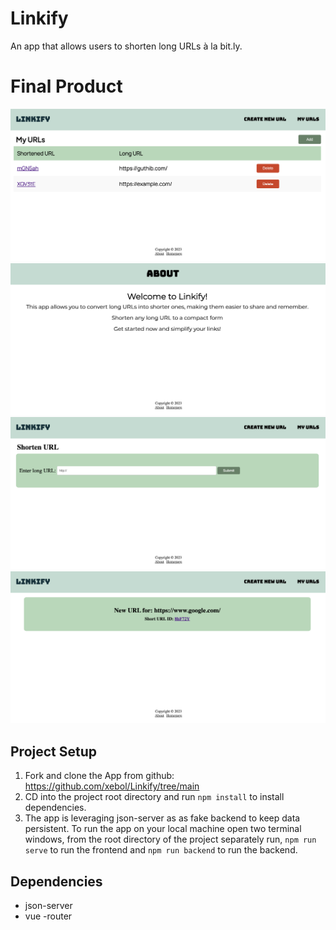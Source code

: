 # Linkify

An app that allows users to shorten long URLs à la bit.ly.

# Final Product

!["When a user first visit the page."](https://github.com/xebol/Linkify/blob/main/docs/Screenshot%202023-06-26%20at%202.25.52%20PM.png?raw=true)
!["About page to tell the user what the app is about."](https://github.com/xebol/Linkify/blob/main/docs/Screenshot%202023-06-26%20at%202.27.10%20PM.png?raw=true)
!["Page to create a new url."](https://github.com/xebol/Linkify/blob/main/docs/Screenshot%202023-06-26%20at%202.27.30%20PM.png?raw=true)
!["When a url is submitted, user is redirected to a different component with the new link."](https://github.com/xebol/Linkify/blob/main/docs/Screenshot%202023-06-26%20at%202.27.45%20PM.png?raw=true)

## Project Setup

1. Fork and clone the App from github: https://github.com/xebol/Linkify/tree/main
2. CD into the project root directory and run `npm install` to install dependencies. 
3. The app is leveraging json-server as as fake backend to keep data persistent. To run the app on your local machine open two terminal windows, from the root directory of the project separately run, `npm run serve` to run the frontend and `npm run backend` to run the backend.

## Dependencies

- json-server
- vue -router

